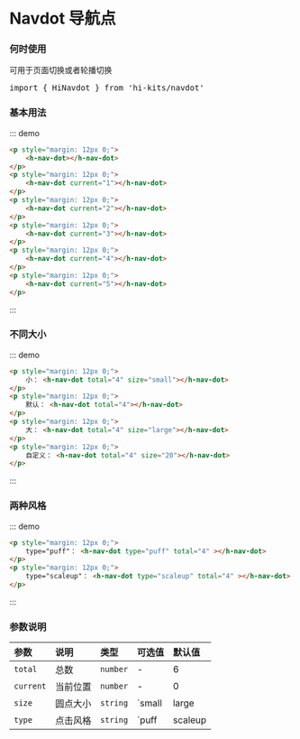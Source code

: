 # Navdot 导航点 

### 何时使用
可用于页面切换或者轮播切换
<pre class="language-ts">
import { HiNavdot } from 'hi-kits/navdot'
</pre>
### 基本用法

::: demo
```html
<p style="margin: 12px 0;">
    <h-nav-dot></h-nav-dot>
</p>
<p style="margin: 12px 0;">
    <h-nav-dot current="1"></h-nav-dot>
</p>
<p style="margin: 12px 0;">
    <h-nav-dot current="2"></h-nav-dot>
</p>
<p style="margin: 12px 0;">
    <h-nav-dot current="3"></h-nav-dot>
</p>
<p style="margin: 12px 0;">
    <h-nav-dot current="4"></h-nav-dot>
</p>
<p style="margin: 12px 0;">
    <h-nav-dot current="5"></h-nav-dot>
</p>
```
:::

### 不同大小
::: demo
```html
<p style="margin: 12px 0;">
    小： <h-nav-dot total="4" size="small"></h-nav-dot>
</p>
<p style="margin: 12px 0;">
    默认： <h-nav-dot total="4"></h-nav-dot>
</p>
<p style="margin: 12px 0;">
    大： <h-nav-dot total="4" size="large"></h-nav-dot>
</p>
<p style="margin: 12px 0;">
    自定义： <h-nav-dot total="4" size="20"></h-nav-dot>
</p>

```
:::

### 两种风格

::: demo
```html
<p style="margin: 12px 0;">
    type="puff"： <h-nav-dot type="puff" total="4" ></h-nav-dot>
</p>
<p style="margin: 12px 0;">
    type="scaleup"： <h-nav-dot type="scaleup" total="4" ></h-nav-dot>
</p>
```
:::
### 参数说明

|参数|说明|类型|可选值|默认值
|:--|:--|:--|:-----|:---
|`total`|总数|`number`|-|6
|`current`|当前位置|`number`|-|0
|`size`|圆点大小|`string`|`small | large | number`| -
|`type`|点击风格|`string`|`puff | scaleup | fillup` | `fillup`

